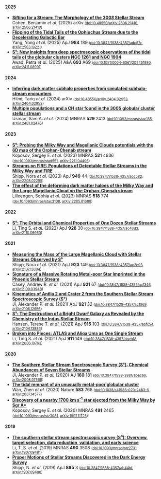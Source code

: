 
#### 2025

* [**Sifting for a Stream: The Morphology of the $300S$ Stellar Stream**](https://ui.adsabs.harvard.edu/abs/2025arXiv250621410C)<br/>Cohen, Benjamin *et al.* (2025) arXiv   <small>([doi:10.48550/arXiv.2506.21410](https://doi.org/10.48550/arXiv.2506.21410), [arXiv:2506.21410](https://arxiv.org/abs/arXiv:2506.21410))</small>
* [**Flipping of the Tidal Tails of the Ophiuchus Stream due to the Decelerating Galactic Bar**](https://ui.adsabs.harvard.edu/abs/2025ApJ...984..189Y)<br/>Yang, Yong *et al.* (2025) ApJ **984** 189 <small>([doi:10.3847/1538-4357/adc57c](https://doi.org/10.3847/1538-4357/adc57c), [arXiv:2503.19221](https://arxiv.org/abs/arXiv:2503.19221))</small>
* [**S⁵: New insights from deep spectroscopic observations of the tidal tails of the globular clusters NGC 1261 and NGC 1904**](https://ui.adsabs.harvard.edu/abs/2025A%26A...693A..69A)<br/>Awad, Petra *et al.* (2025) A&A **693** A69 <small>([doi:10.1051/0004-6361/202451930](https://doi.org/10.1051/0004-6361/202451930), [arXiv:2411.08991](https://arxiv.org/abs/arXiv:2411.08991))</small>

#### 2024

* [**Inferring dark matter subhalo properties from simulated subhalo-stream encounters**](https://ui.adsabs.harvard.edu/abs/2024arXiv240402953H)<br/>Hilmi, Tariq *et al.* (2024) arXiv   <small>([doi:10.48550/arXiv.2404.02953](https://doi.org/10.48550/arXiv.2404.02953), [arXiv:2404.02953](https://arxiv.org/abs/arXiv:2404.02953))</small>
* [**Multiple populations and a CH star found in the 300S globular cluster stellar stream**](https://ui.adsabs.harvard.edu/abs/2024MNRAS.529.2413U)<br/>Usman, Sam A. *et al.* (2024) MNRAS **529** 2413 <small>([doi:10.1093/mnras/stae185](https://doi.org/10.1093/mnras/stae185), [arXiv:2401.02476](https://arxiv.org/abs/arXiv:2401.02476))</small>

#### 2023

* [**S⁵: Probing the Milky Way and Magellanic Clouds potentials with the 6D map of the Orphan-Chenab stream**](https://ui.adsabs.harvard.edu/abs/2023MNRAS.521.4936K)<br/>Koposov, Sergey E. *et al.* (2023) MNRAS **521** 4936 <small>([doi:10.1093/mnras/stad551](https://doi.org/10.1093/mnras/stad551), [arXiv:2211.04495](https://arxiv.org/abs/arXiv:2211.04495))</small>
* [**Streams on FIRE: Populations of Detectable Stellar Streams in the Milky Way and FIRE**](https://ui.adsabs.harvard.edu/abs/2023ApJ...949...44S)<br/>Shipp, Nora *et al.* (2023) ApJ **949** 44 <small>([doi:10.3847/1538-4357/acc582](https://doi.org/10.3847/1538-4357/acc582), [arXiv:2208.02255](https://arxiv.org/abs/arXiv:2208.02255))</small>
* [**The effect of the deforming dark matter haloes of the Milky Way and the Large Magellanic Cloud on the Orphan-Chenab stream**](https://ui.adsabs.harvard.edu/abs/2023MNRAS.518..774L)<br/>Lilleengen, Sophia *et al.* (2023) MNRAS **518** 774 <small>([doi:10.1093/mnras/stac3108](https://doi.org/10.1093/mnras/stac3108), [arXiv:2205.01688](https://arxiv.org/abs/arXiv:2205.01688))</small>

#### 2022

* [**S⁵: The Orbital and Chemical Properties of One Dozen Stellar Streams**](https://ui.adsabs.harvard.edu/abs/2022ApJ...928...30L)<br/>Li, Ting S. *et al.* (2022) ApJ **928** 30 <small>([doi:10.3847/1538-4357/ac46d3](https://doi.org/10.3847/1538-4357/ac46d3), [arXiv:2110.06950](https://arxiv.org/abs/arXiv:2110.06950))</small>

#### 2021

* [**Measuring the Mass of the Large Magellanic Cloud with Stellar Streams Observed by S⁵**](https://ui.adsabs.harvard.edu/abs/2021ApJ...923..149S)<br/>Shipp, Nora *et al.* (2021) ApJ **923** 149 <small>([doi:10.3847/1538-4357/ac2e93](https://doi.org/10.3847/1538-4357/ac2e93), [arXiv:2107.13004](https://arxiv.org/abs/arXiv:2107.13004))</small>
* [**Signature of a Massive Rotating Metal-poor Star Imprinted in the Phoenix Stellar Stream**](https://ui.adsabs.harvard.edu/abs/2021ApJ...921...67C)<br/>Casey, Andrew R. *et al.* (2021) ApJ **921** 67 <small>([doi:10.3847/1538-4357/ac1346](https://doi.org/10.3847/1538-4357/ac1346), [arXiv:2109.03948](https://arxiv.org/abs/arXiv:2109.03948))</small>
* [**Kinematics of Antlia 2 and Crater 2 from the Southern Stellar Stream Spectroscopic Survey (S⁵)**](https://ui.adsabs.harvard.edu/abs/2021ApJ...921...32J)<br/>Ji, Alexander P. *et al.* (2021) ApJ **921** 32 <small>([doi:10.3847/1538-4357/ac1869](https://doi.org/10.3847/1538-4357/ac1869), [arXiv:2106.12656](https://arxiv.org/abs/arXiv:2106.12656))</small>
* [**S⁵: The Destruction of a Bright Dwarf Galaxy as Revealed by the Chemistry of the Indus Stellar Stream**](https://ui.adsabs.harvard.edu/abs/2021ApJ...915..103H)<br/>Hansen, Terese T. *et al.* (2021) ApJ **915** 103 <small>([doi:10.3847/1538-4357/abfc54](https://doi.org/10.3847/1538-4357/abfc54), [arXiv:2104.13883](https://arxiv.org/abs/arXiv:2104.13883))</small>
* [**Broken into Pieces: ATLAS and Aliqa Uma as One Single Stream**](https://ui.adsabs.harvard.edu/abs/2021ApJ...911..149L)<br/>Li, Ting S. *et al.* (2021) ApJ **911** 149 <small>([doi:10.3847/1538-4357/abeb18](https://doi.org/10.3847/1538-4357/abeb18), [arXiv:2006.10763](https://arxiv.org/abs/arXiv:2006.10763))</small>

#### 2020

* [**The Southern Stellar Stream Spectroscopic Survey (S⁵): Chemical Abundances of Seven Stellar Streams**](https://ui.adsabs.harvard.edu/abs/2020AJ....160..181J)<br/>Ji, Alexander P. *et al.* (2020) AJ **160** 181 <small>([doi:10.3847/1538-3881/abacb6](https://doi.org/10.3847/1538-3881/abacb6), [arXiv:2008.07568](https://arxiv.org/abs/arXiv:2008.07568))</small>
* [**The tidal remnant of an unusually metal-poor globular cluster**](https://ui.adsabs.harvard.edu/abs/2020Natur.583..768W)<br/>Wan, Zhen *et al.* (2020) Nature **583** 768 <small>([doi:10.1038/s41586-020-2483-6](https://doi.org/10.1038/s41586-020-2483-6), [arXiv:2007.14577](https://arxiv.org/abs/arXiv:2007.14577))</small>
* [**Discovery of a nearby 1700 km s<SUP>-1</SUP> star ejected from the Milky Way by Sgr A\***](https://ui.adsabs.harvard.edu/abs/2020MNRAS.491.2465K)<br/>Koposov, Sergey E. *et al.* (2020) MNRAS **491** 2465 <small>([doi:10.1093/mnras/stz3081](https://doi.org/10.1093/mnras/stz3081), [arXiv:1907.11725](https://arxiv.org/abs/arXiv:1907.11725))</small>

#### 2019

* [**The southern stellar stream spectroscopic survey (S⁵): Overview, target selection, data reduction, validation, and early science**](https://ui.adsabs.harvard.edu/abs/2019MNRAS.490.3508L)<br/>Li, T. S. *et al.* (2019) MNRAS **490** 3508 <small>([doi:10.1093/mnras/stz2731](https://doi.org/10.1093/mnras/stz2731), [arXiv:1907.09481](https://arxiv.org/abs/arXiv:1907.09481))</small>
* [**Proper Motions of Stellar Streams Discovered in the Dark Energy Survey**](https://ui.adsabs.harvard.edu/abs/2019ApJ...885....3S)<br/>Shipp, N. *et al.* (2019) ApJ **885** 3 <small>([doi:10.3847/1538-4357/ab44bf](https://doi.org/10.3847/1538-4357/ab44bf), [arXiv:1907.09488](https://arxiv.org/abs/arXiv:1907.09488))</small>

